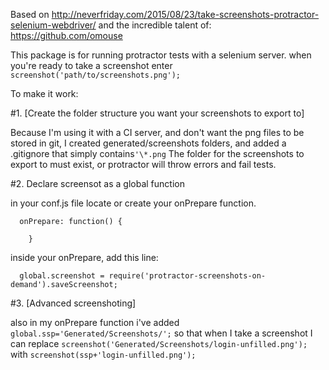 Based on http://neverfriday.com/2015/08/23/take-screenshots-protractor-selenium-webdriver/
and the incredible talent of:
https://github.com/omouse

This package is for running protractor tests with a selenium server.
when you're ready to take a screenshot enter
  `screenshot('path/to/screenshots.png');`

To make it work:

#1. [Create the folder structure you want your screenshots to export to]

  Because I'm using it with a CI server, and don't want the png files to be stored in git, I created generated/screenshots folders, and added a .gitignore that simply contains`'\*.png`
  The folder for the screenshots to export to must exist, or protractor will throw errors and fail tests.

#2. Declare screensot as a global function

  in your conf.js file locate or create your onPrepare function.
```
  onPrepare: function() {

    }
```
  inside your onPrepare, add this line:

```
  global.screenshot = require('protractor-screenshots-on-demand').saveScreenshot;
```

#3. [Advanced screenshoting]

  also in my onPrepare function i've added
  `global.ssp='Generated/Screenshots/';`
  so that when I take a screenshot I can replace
  `screenshot('Generated/Screenshots/login-unfilled.png');`
  with
  `screenshot(ssp+'login-unfilled.png');`
  
